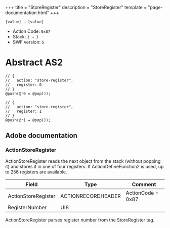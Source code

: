 +++
title = "StoreRegister"
description = "StoreRegister"
template = "page-documentation.html"
+++

```
[value] → [value]
```

- Action Code: `0x87`
- Stack: `1 → 1`
- SWF version: `5`

# Abstract AS2

```
// {
//   action: "store-register",
//   register: 0
// }
@push(@r0 = @pop());
```

```
// {
//   action: "store-register",
//   register: 1
// }
@push(@r1 = @pop());
```

## Adobe documentation

### ActionStoreRegister

ActionStoreRegister reads the next object from the stack (without popping it) and stores it in one of four
registers. If ActionDefineFunction2 is used, up to 256 registers are available.

| Field               | Type               | Comment                        |
|---------------------|--------------------|--------------------------------|
| ActionStoreRegister | ACTIONRECORDHEADER | ActionCode = 0x87              |
| RegisterNumber      | UI8                |                                |

ActionStoreRegister parses register number from the StoreRegister tag.
